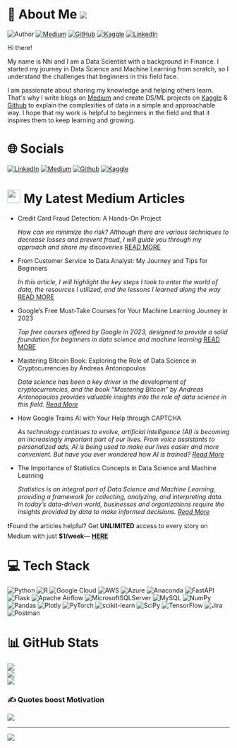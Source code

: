 # 💫 About Me ![](https://komarev.com/ghpvc/?username=your-github-username&color=green)

![Author](https://img.shields.io/badge/Author-Nhi%20Yen-brightgreen)
[![Medium](https://img.shields.io/badge/Medium-Follow%20Me-blue)](https://medium.com/@nhiyen)
[![GitHub](https://img.shields.io/badge/GitHub-Follow%20Me-lightgrey)](https://github.com/nhiyen95)
[![Kaggle](https://img.shields.io/badge/Kaggle-Follow%20Me-orange)](https://www.kaggle.com/nhiyen95)
[![LinkedIn](https://img.shields.io/badge/LinkedIn-Connect%20with%20Me-informational)](https://www.linkedin.com/in/nhiyen95/)

Hi there!

My name is Nhi and I am a Data Scientist with a background in Finance. I started my journey in Data Science and Machine Learning from scratch, so I understand the challenges that beginners in this field face.

I am passionate about sharing my knowledge and helping others learn. That's why I write blogs on [Medium](https://medium.com/@yennhi95zz) and create DS/ML projects on [Kaggle](https://www.kaggle.com/nhiyen/code) & [Github](https://github.com/yennhi95zz) to explain the complexities of data in a simple and approachable way. I hope that my work is helpful to beginners in the field and that it inspires them to keep learning and growing.



# 🌐 Socials
[![LinkedIn](https://img.shields.io/badge/-LinkedIn-blue?style=for-the-badge&logo=linkedin&logoColor=white)](https://www.linkedin.com/in/nhi-yen/)
[![Medium](https://img.shields.io/badge/-Medium-black?style=for-the-badge&logo=medium&logoColor=white)](https://medium.com/@yennhi95zz)
[![Github](https://img.shields.io/badge/-Github-grey?style=for-the-badge&logo=github&logoColor=white)](https://github.com/yennhi95zz)
[![Kaggle](https://img.shields.io/badge/-Kaggle-blue?style=for-the-badge&logo=kaggle&logoColor=white)](https://www.kaggle.com/nhiyen)

# <img src="https://user-images.githubusercontent.com/88694623/222451106-a0f59462-15e7-47e3-95de-eaa020871493.png" width="30" height="30"> My Latest Medium Articles

- Credit Card Fraud Detection: A Hands-On Project
  
  *How can we minimize the risk? Although there are various techniques to decrease losses and prevent fraud, I will guide you through my approach and share my discoveries* [READ MORE](https://medium.com/@yennhi95zz/credit-card-fraud-detection-a-hands-on-project-760cad61b1da)
  
- From Customer Service to Data Analyst: My Journey and Tips for Beginners
  
  *In this article, I will highlight the key steps I took to enter the world of data, the resources I utilized, and the lessons I learned along the way* [READ MORE](https://medium.com/@yennhi95zz/from-customer-service-to-data-analyst-my-journey-and-tips-for-beginners-ec590eb51efd)
  
- Google’s Free Must-Take Courses for Your Machine Learning Journey in 2023
  
  *Top free courses offered by Google in 2023, designed to provide a solid foundation for beginners in data science and machine learning* [READ MORE](https://medium.com/@yennhi95zz/googles-free-must-take-courses-for-your-machine-learning-journey-in-2023-89d22e02ffdb)
  
- Mastering Bitcoin Book: Exploring the Role of Data Science in Cryptocurrencies by Andreas Antonopoulos

  *Data science has been a key driver in the development of cryptocurrencies, and the book “Mastering Bitcoin” by Andreas Antonopoulos provides valuable insights into the role of data science in this field. [Read More](https://medium.com/@yennhi95zz/mastering-bitcoin-book-exploring-the-role-of-data-science-in-cryptocurrencies-by-andreas-354117d3c2e6)*
- How Google Trains AI with Your Help through CAPTCHA

  *As technology continues to evolve, artificial intelligence (AI) is becoming an increasingly important part of our lives. From voice assistants to personalized ads, AI is being used to make our lives easier and more convenient. But have you ever wondered how AI is trained? [Read More](https://medium.com/@yennhi95zz/how-google-trains-ai-with-your-help-through-captcha-876cb4eb4d01)*
- The Importance of Statistics Concepts in Data Science and Machine Learning

  *Statistics is an integral part of Data Science and Machine Learning, providing a framework for collecting, analyzing, and interpreting data. In today’s   data-driven world, businesses and organizations require the insights provided by data to make informed decisions. [Read More](https://medium.com/@yennhi95zz/the-importance-of-statistics-concepts-in-data-science-and-machine-learning-e84451c7b67)*


❗Found the articles helpful? Get **UNLIMITED** access to every story on Medium with just **$1/week**— **[HERE](https://medium.com/@yennhi95zz/membership)**

# 💻 Tech Stack
![Python](https://img.shields.io/badge/python-3670A0?style=plastic&logo=python&logoColor=ffdd54) ![R](https://img.shields.io/badge/r-%23276DC3.svg?style=plastic&logo=r&logoColor=white) ![Google Cloud](https://img.shields.io/badge/Google%20Cloud-%234285F4.svg?style=plastic&logo=google-cloud&logoColor=white) ![AWS](https://img.shields.io/badge/AWS-%23FF9900.svg?style=plastic&logo=amazon-aws&logoColor=white) ![Azure](https://img.shields.io/badge/azure-%230072C6.svg?style=plastic&logo=azure-devops&logoColor=white) ![Anaconda](https://img.shields.io/badge/Anaconda-%2344A833.svg?style=plastic&logo=anaconda&logoColor=white) ![FastAPI](https://img.shields.io/badge/FastAPI-005571?style=plastic&logo=fastapi) ![Flask](https://img.shields.io/badge/flask-%23000.svg?style=plastic&logo=flask&logoColor=white) ![Apache Airflow](https://img.shields.io/badge/Apache%20Airflow-017CEE?style=plastic&logo=Apache%20Airflow&logoColor=white) ![MicrosoftSQLServer](https://img.shields.io/badge/Microsoft%20SQL%20Sever-CC2927?style=plastic&logo=microsoft%20sql%20server&logoColor=white) ![MySQL](https://img.shields.io/badge/mysql-%2300f.svg?style=plastic&logo=mysql&logoColor=white) ![NumPy](https://img.shields.io/badge/numpy-%23013243.svg?style=plastic&logo=numpy&logoColor=white) ![Pandas](https://img.shields.io/badge/pandas-%23150458.svg?style=plastic&logo=pandas&logoColor=white) ![Plotly](https://img.shields.io/badge/Plotly-%233F4F75.svg?style=plastic&logo=plotly&logoColor=white) ![PyTorch](https://img.shields.io/badge/PyTorch-%23EE4C2C.svg?style=plastic&logo=PyTorch&logoColor=white) ![scikit-learn](https://img.shields.io/badge/scikit--learn-%23F7931E.svg?style=plastic&logo=scikit-learn&logoColor=white) ![SciPy](https://img.shields.io/badge/SciPy-%230C55A5.svg?style=plastic&logo=scipy&logoColor=%white) ![TensorFlow](https://img.shields.io/badge/TensorFlow-%23FF6F00.svg?style=plastic&logo=TensorFlow&logoColor=white) ![Jira](https://img.shields.io/badge/jira-%230A0FFF.svg?style=plastic&logo=jira&logoColor=white) ![Postman](https://img.shields.io/badge/Postman-FF6C37?style=plastic&logo=postman&logoColor=white)

# 📊 GitHub Stats
![](https://github-readme-stats.vercel.app/api?username=yennhi95zz&theme=dark&hide_border=false&include_all_commits=true&count_private=true)<br/>
![](https://github-readme-streak-stats.herokuapp.com/?user=yennhi95zz&theme=dark&hide_border=false)<br/>
![](https://github-readme-stats.vercel.app/api/top-langs/?username=yennhi95zz&theme=dark&hide_border=false&include_all_commits=true&count_private=true&layout=compact)

### ✍️ Quotes boost Motivation
![](https://quotes-github-readme.vercel.app/api?type=horizontal&theme=radical)

---
[![](https://visitcount.itsvg.in/api?id=yennhi95zz&icon=0&color=0)](https://visitcount.itsvg.in)

<!-- Proudly created with GPRM ( https://gprm.itsvg.in ) -->

